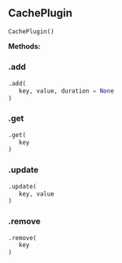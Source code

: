 #


## CachePlugin
```python 
CachePlugin()
```




**Methods:**


### .add
```python
.add(
   key, value, duration = None
)
```


### .get
```python
.get(
   key
)
```


### .update
```python
.update(
   key, value
)
```


### .remove
```python
.remove(
   key
)
```

